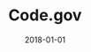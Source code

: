 ---
layout: site
title: "Code.gov"
date: 2018-01-01
categories: [developer-tools]
version: 4.4.6
major: 4
minor: 4
patch: 6
slug: code.gov
link: https://code.gov/#/
submitter: lpolepeddi
permalink: /sites/:slug
---